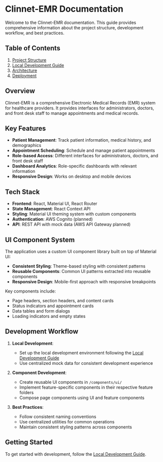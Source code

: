 # Clinnet-EMR Documentation

Welcome to the Clinnet-EMR documentation. This guide provides comprehensive information about the project structure, development workflow, and best practices.

## Table of Contents

1. [Project Structure](./project-structure.md)
2. [Local Development Guide](./local-development.md)
3. [Architecture](./architecture.md)
4. [Deployment](./deployment.md)

## Overview

Clinnet-EMR is a comprehensive Electronic Medical Records (EMR) system for healthcare providers. It provides interfaces for administrators, doctors, and front desk staff to manage appointments and medical records.

## Key Features

- **Patient Management**: Track patient information, medical history, and demographics
- **Appointment Scheduling**: Schedule and manage patient appointments
- **Role-based Access**: Different interfaces for administrators, doctors, and front desk staff
- **Dashboard Analytics**: Role-specific dashboards with relevant information
- **Responsive Design**: Works on desktop and mobile devices

## Tech Stack

- **Frontend**: React, Material UI, React Router
- **State Management**: React Context API
- **Styling**: Material UI theming system with custom components
- **Authentication**: AWS Cognito (planned)
- **API**: REST API with mock data (AWS API Gateway planned)

## UI Component System

The application uses a custom UI component library built on top of Material UI:

- **Consistent Styling**: Theme-based styling with consistent patterns
- **Reusable Components**: Common UI patterns extracted into reusable components
- **Responsive Design**: Mobile-first approach with responsive breakpoints

Key components include:

- Page headers, section headers, and content cards
- Status indicators and appointment cards
- Data tables and form dialogs
- Loading indicators and empty states

## Development Workflow

1. **Local Development**:

   - Set up the local development environment following the [Local Development Guide](./local-development.md)
   - Use centralized mock data for consistent development experience

2. **Component Development**:

   - Create reusable UI components in `/components/ui/`
   - Implement feature-specific components in their respective feature folders
   - Compose page components using UI and feature components

3. **Best Practices**:
   - Follow consistent naming conventions
   - Use centralized utilities for common operations
   - Maintain consistent styling patterns across components

## Getting Started

To get started with development, follow the [Local Development Guide](./local-development.md).
